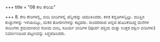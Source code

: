 +++
title = "08 ಕೇರಿ ಕೇರಿಯ"

+++
8. ಕೇರಿ ಕೇರಿಗಳಲ್ಲಿ,  ಬೀದಿ ಬೀದಿಗಳಲ್ಲಿ ಪನ್ನೀರನ್ನು ಚಿಮುಕಿಸಿದರು. ಕಳಶ ಕನ್ನಡಿಗಳನ್ನಿಟ್ಟು. ಮುತ್ತಿನ ಕುಚ್ಚುಗಳನ್ನು ಇಳಿಯಬಿಟ್ಟು, ಮಕರ ತೋರಣಗಳನ್ನು ಕಟ್ಟಿದರು. ಸುಂದರವಾದ ಚಿನ್ನದ ಹೊದಿಕೆಯಿದ್ದ  ಮನೆಗಳ ಸಾಲುಗಳು ಕ್ರಮವಾಗಿರುವ ಸೋಮ ಬೀದಿ, ಸೂರ್ಯ ಬೀದಿಗಳ (ಪೂರ್ವ ಪಶ್ಚಿಮ ಮತ್ತು ಉತ್ತರ ದಕ್ಷಿಣ ಬೀದಿಗಳು) ನಿರ್ಮಾಣದಿಂದ ಪಟ್ಟಣವನ್ನು ಸಿದ್ಧಪಡಿಸಿದರು.